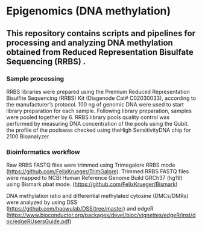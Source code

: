 # Epigenomics (DNA methylation)
## This repository contains scripts and pipelines for processing and analyzing DNA methylation obtained from Reduced Representation Bisulfate Sequencing (RRBS) .
### Sample processing
RRBS libraries were prepared using the Premium Reduced Representation Bisulfite Sequencing (RRBS) Kit (Diagenode Cat# C02030033), according to the manufacturer’s protocol. 100 ng of genomic DNA were used to start library preparation for each sample.
Following library preparation, samples were pooled together by 6.
RRBS library pools quality control was performed by measuring DNA concentration of the pools using the Qubit. the profile of the poolswas checked using theHigh SensitivityDNA
chip for 2100 Bioanalyzer.

### Bioinformatics workflow
Raw RRBS FASTQ files were trimmed using Trimegalore RRBS mode (https://github.com/FelixKrueger/TrimGalore). 
Trimmed RRBS FASTQ files were mapped to NCBI Human Reference Genome Build GRCh37 (hg19) using Bismark pbat mode.
(https://github.com/FelixKrueger/Bismark)

DNA methylation ratio and differential methylated cytosine (DMCs/DMRs) were analyzed by using DSS (https://github.com/haowulab/DSS/tree/master) and edgeR (https://www.bioconductor.org/packages/devel/bioc/vignettes/edgeR/inst/doc/edgeRUsersGuide.pdf)

